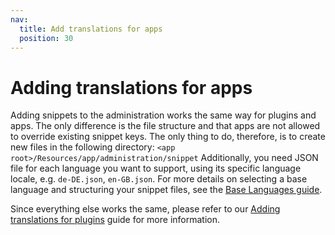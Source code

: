 ```yaml
---
nav:
  title: Add translations for apps
  position: 30
---
```


# Adding translations for apps

Adding snippets to the administration works the same way for plugins and apps. The only difference is the file structure and that apps are not allowed to override existing snippet keys. The only thing to do, therefore, is to create new files in the following directory: `<app root>/Resources/app/administration/snippet`
Additionally, you need JSON file for each language you want to support, using its specific language locale, e.g. `de-DE.json`, `en-GB.json`. For more details on selecting a base language and structuring your snippet files, see the [Base Languages guide](/concepts/translations/built-in-translation-system.md).


Since everything else works the same, please refer to our [Adding translations for plugins](../../plugins/administration/templates-styling/adding-snippets) guide for more information.
